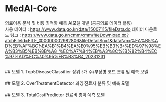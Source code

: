 # MedAI-Core
의료이용 분석 및 비용 최적화 예측 AI모델 개발 (공공의료 데이터 활용) <br>
사용 데이터 : https://www.data.go.kr/data/15007115/fileData.do
데이터 다운로드 링크 : https://www.data.go.kr/cmm/cmm/fileDownload.do?atchFileId=FILE_000000002982806&fileDetailSn=1&dataNm=%EA%B5%AD%EB%AF%BC%EA%B1%B4%EA%B0%95%EB%B3%B4%ED%97%98%EA%B3%B5%EB%8B%A8_%EC%A7%84%EB%A3%8C%EB%82%B4%EC%97%AD%EC%A0%95%EB%B3%B4_20231231

<br>
## 모델 1. Top5DiseaseClassifier
상위 5개 주/부상병 코드 분류 및 예측 모델 <br>
<br>
## 모델 2. OverTreatmentDetector
과잉 진료자 분류 및 예측 모델 <br>
<br>
## 모델 3. TotalCostPredictor
진료비 총액 예측 모델 <br>
<br>
